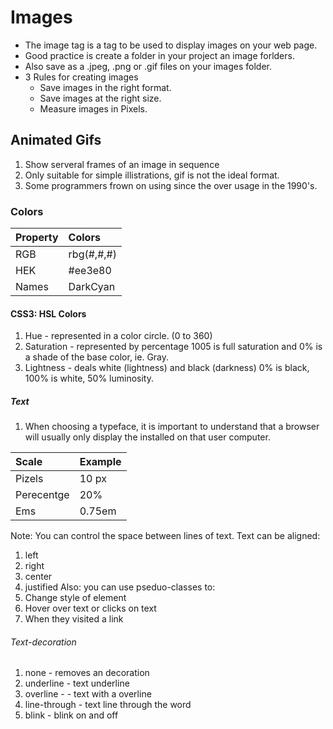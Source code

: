 # Images
- The image tag is a tag to be used to display images on your web page.
- Good practice is create a folder in your project an image forlders.
- Also save as a .jpeg, .png or .gif files on your images folder.
- 3 Rules for creating images
    - Save images in the right format.
    - Save images at the right size.
    - Measure images in Pixels.
## Animated Gifs
 1. Show serveral frames of an image in sequence
 1. Only suitable for simple illistrations, gif is not the ideal format.
 1. Some programmers frown on using since the over usage in the 1990's.
 
### Colors

|Property| Colors    |
|:--     |:---       | 
|RGB     |rbg(#,#,#) |  
|HEK     |#ee3e80    |
|Names   |DarkCyan   | 

#### CSS3: HSL Colors
1. Hue - represented in a color circle. (0 to 360)
1. Saturation - represented by percentage 1005 is full saturation and 0% is a shade of the base color, ie. Gray.
1. Lightness - deals white (lightness) and black (darkness) 0% is black, 100% is white, 50% luminosity.

##### Text

1. When choosing a typeface, it is important to understand that a browser will usually only display the installed on that user computer.

|Scale     | Example  |
|:--       | :--      |
|Pizels    | 10 px    |
|Perecentge| 20%      |
|Ems       | 0.75em   |

Note: You can control the space between lines of text. Text can be aligned:
 1. left
 1. right
 1. center
 1. justified
Also: you can use pseduo-classes to:
 1. Change style of element
 1. Hover over text or clicks on text
 1. When they visited a link
###### Text-decoration
 1. none - removes an decoration
 1. underline - text underline
 1. overline - - text with a overline
 1. line-through - text line through the word
 1. blink - blink on and off
 
 


